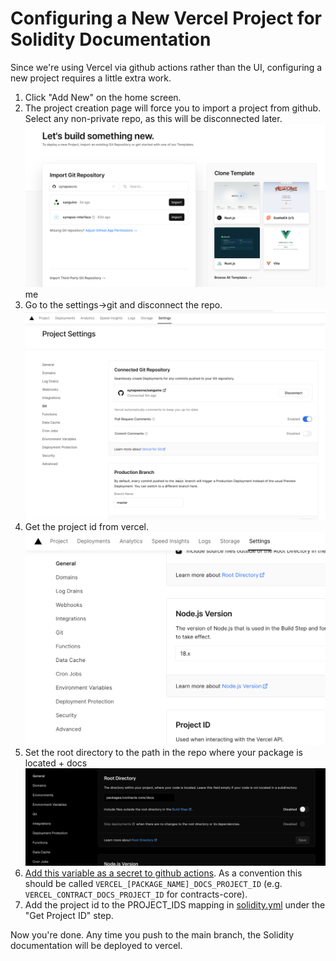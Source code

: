 # Configuring a New Vercel Project for Solidity Documentation

Since we're using Vercel via github actions rather than the UI, configuring a new project requires a little extra work.

1. Click "Add New" on the home screen.
2. The project creation page will force you to import a project from github. Select any non-private repo, as this will be disconnected later.
![create project](./assets/vercel-create-project.png)me
3. Go to the settings->git and disconnect the repo.
![disconnect repo](./assets/vercel-git-page.png)
4. Get the project id from vercel.
![project id](./assets/vercel-project-id.png)
5. Set the root directory to the path in the repo where your package is located + docs
![root directory](./assets/root-dir.png)
6. [Add this variable as a secret to github actions](https://docs.github.com/en/actions/security-guides/using-secrets-in-github-actions#creating-secrets-for-a-repository). As a convention this should be called `VERCEL_[PACKAGE_NAME]_DOCS_PROJECT_ID` (e.g. `VERCEL_CONTRACT_DOCS_PROJECT_ID` for contracts-core).
7. Add the project id to the PROJECT_IDS mapping in [solidity.yml](./solidity.yml) under the "Get Project ID" step.

Now you're done. Any time you push to the main branch, the Solidity documentation will be deployed to vercel.
